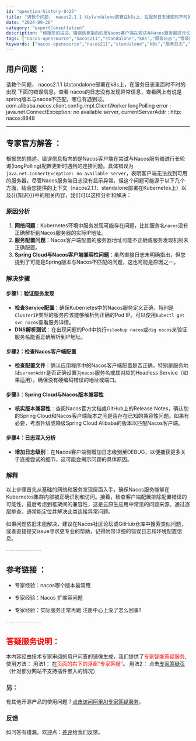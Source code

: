 ```yaml
---
id: "question-history-8425"
title: "请教个问题， nacos2.1.1 以standalone部署在k8s上，在服务日志里面时不时的出现 下面"
date: "2024-09-26"
category: "expertConsultation"
description: "根据您的描述，错误信息指向的是Nacos客户端在尝试与Nacos服务器进行长轮询(longPolling)配置更新时遇到的连接问题。具体错误为`java.net.ConnectException: no available server`，表明客户端无法找到可用的服务器。尽管Nacos服务端日志没有"
tags: ["nacos-opensource","nacos211","standalone","k8s","服务日志","错误信息","spring版本"]
keywords: ["nacos-opensource","nacos211","standalone","k8s","服务日志","错误信息","spring版本"]
---
```


## 用户问题 ： 
 请教个问题， nacos2.1.1 以standalone部署在k8s上，在服务日志里面时不时的出现 下面的错误信息，查看 nacos的日志没有发现异常信息，查看网上有说是spring版本与nacos不匹配，哪位有遇到过。com.alibaba.nacos.client.config.impl.ClientWorker longPolling error : java.net.ConnectException: no available server, currentServerAddr : http: nacos:8848  

---------------
## 专家官方解答 ：

根据您的描述，错误信息指向的是Nacos客户端在尝试与Nacos服务器进行长轮询(longPolling)配置更新时遇到的连接问题。具体错误为`java.net.ConnectException: no available server`，表明客户端无法找到可用的服务器。尽管Nacos服务端日志没有显示异常，但这个问题可能源于以下几个方面，结合您提供的上下文（nacos2.1.1、standalone部署在Kubernetes上）以及{{{知识}}}中的相关内容，我们可以这样分析和解决：

### 原因分析
1. **网络问题**：Kubernetes环境中服务发现可能存在问题，比如服务名`nacos`没有正确解析到Nacos服务器的实际IP地址。
2. **服务配置问题**：Nacos客户端配置的服务器地址可能不正确或服务发现机制未正确配置。
3. **Spring Cloud与Nacos客户端兼容性问题**：虽然直接日志未明确指出，但您提到了可能是Spring版本与Nacos不匹配的问题，这也可能是原因之一。

### 解决步骤
#### 步骤1：验证服务发现
- **检查Service配置**：确保Kubernetes中的Nacos服务定义正确，特别是`ClusterIP`类型的服务应该能够解析到正确的Pod IP。可以使用`kubectl get svc nacos`查看服务详情。
- **DNS解析测试**：在出现问题的Pod中执行`nslookup nacos`或`dig nacos`来验证服务名能否正确解析到IP地址。

#### 步骤2：检查Nacos客户端配置
- **检查配置文件**：确认应用程序中的Nacos客户端配置是否正确，特别是服务地址`serverAddr`是否正确设置为`nacos`服务名或其对应的Headless Service（如果适用）。确保没有硬编码错误的地址或端口。
  
#### 步骤3：Spring Cloud与Nacos版本兼容性
- **核实版本兼容性**：查阅Nacos官方文档或GitHub上的Release Notes，确认您的Spring Cloud和Nacos客户端版本之间是否存在已知的兼容性问题。如果有必要，考虑升级或降级Spring Cloud Alibaba的版本以匹配Nacos客户端。

#### 步骤4：日志深入分析
- **增加日志级别**：在Nacos客户端侧增加日志级别至DEBUG，以便捕获更多关于连接尝试的细节，这可能会揭示问题的具体原因。

### 解释
以上步骤首先从基础的网络和服务发现层面入手，确保Nacos服务能够在Kubernetes集群内部被正确识别和访问。接着，检查客户端配置排除配置错误的可能性，最后考虑到框架间的兼容性，这是云原生应用中常见的问题来源。通过逐层排查，通常能定位并解决此类连接异常问题。

如果问题依旧未能解决，建议在Nacos社区论坛或GitHub仓库中搜索类似问题，或者直接提交issue寻求更专业的帮助，记得附带详细的错误日志和环境配置信息。


<font color="#949494">---------------</font> 


## 参考链接 ：

* 专家经验：nacos哪个版本最常用 
 
 * 专家经验：Nacos 扩缩容问题 
 
 * 专家经验：实际服务正常再跑 注册中心上没了怎么回事? 


 <font color="#949494">---------------</font> 
 


## <font color="#FF0000">答疑服务说明：</font> 

本内容经由技术专家审阅的用户问答的镜像生成，我们提供了<font color="#FF0000">专家智能答疑服务</font>,使用方法：
用法1： 在<font color="#FF0000">页面的右下的浮窗”专家答疑“</font>。
用法2： 点击[专家答疑页](https://answer.opensource.alibaba.com/docs/intro)（针对部分网站不支持插件嵌入的情况）
### 另：


有其他开源产品的使用问题？[点击访问阿里AI专家答疑服务](https://answer.opensource.alibaba.com/docs/intro)。
### 反馈
如问答有错漏，欢迎点：[差评](https://ai.nacos.io/user/feedbackByEnhancerGradePOJOID?enhancerGradePOJOId=13646)给我们反馈。
